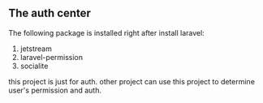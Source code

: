 ## The auth center 
The following package is installed right after install laravel:

1. jetstream
2. laravel-permission
3. socialite


this project is just for auth. other project can use this project to determine user's permission and auth.
